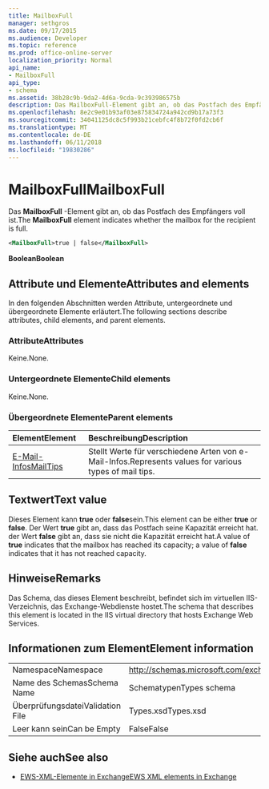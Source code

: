 ```yaml
---
title: MailboxFull
manager: sethgros
ms.date: 09/17/2015
ms.audience: Developer
ms.topic: reference
ms.prod: office-online-server
localization_priority: Normal
api_name:
- MailboxFull
api_type:
- schema
ms.assetid: 38b28c9b-9da2-4d6a-9cda-9c393986575b
description: Das MailboxFull-Element gibt an, ob das Postfach des Empfängers voll ist.
ms.openlocfilehash: 8e2c9e01b93af03e875834724a942cd9b17a73f3
ms.sourcegitcommit: 34041125dc8c5f993b21cebfc4f8b72f0fd2cb6f
ms.translationtype: MT
ms.contentlocale: de-DE
ms.lasthandoff: 06/11/2018
ms.locfileid: "19830286"
---
```

# <a name="mailboxfull"></a><span data-ttu-id="3d270-103">MailboxFull</span><span class="sxs-lookup"><span data-stu-id="3d270-103">MailboxFull</span></span>

<span data-ttu-id="3d270-104">Das **MailboxFull** -Element gibt an, ob das Postfach des Empfängers voll ist.</span><span class="sxs-lookup"><span data-stu-id="3d270-104">The **MailboxFull** element indicates whether the mailbox for the recipient is full.</span></span> 
  
```XML
<MailboxFull>true | false</MailboxFull>
```

<span data-ttu-id="3d270-105">**Boolean**</span><span class="sxs-lookup"><span data-stu-id="3d270-105">**Boolean**</span></span>

## <a name="attributes-and-elements"></a><span data-ttu-id="3d270-106">Attribute und Elemente</span><span class="sxs-lookup"><span data-stu-id="3d270-106">Attributes and elements</span></span>

<span data-ttu-id="3d270-107">In den folgenden Abschnitten werden Attribute, untergeordnete und übergeordnete Elemente erläutert.</span><span class="sxs-lookup"><span data-stu-id="3d270-107">The following sections describe attributes, child elements, and parent elements.</span></span>
  
### <a name="attributes"></a><span data-ttu-id="3d270-108">Attribute</span><span class="sxs-lookup"><span data-stu-id="3d270-108">Attributes</span></span>

<span data-ttu-id="3d270-109">Keine.</span><span class="sxs-lookup"><span data-stu-id="3d270-109">None.</span></span>
  
### <a name="child-elements"></a><span data-ttu-id="3d270-110">Untergeordnete Elemente</span><span class="sxs-lookup"><span data-stu-id="3d270-110">Child elements</span></span>

<span data-ttu-id="3d270-111">Keine.</span><span class="sxs-lookup"><span data-stu-id="3d270-111">None.</span></span>
  
### <a name="parent-elements"></a><span data-ttu-id="3d270-112">Übergeordnete Elemente</span><span class="sxs-lookup"><span data-stu-id="3d270-112">Parent elements</span></span>

|<span data-ttu-id="3d270-113">**Element**</span><span class="sxs-lookup"><span data-stu-id="3d270-113">**Element**</span></span>|<span data-ttu-id="3d270-114">**Beschreibung**</span><span class="sxs-lookup"><span data-stu-id="3d270-114">**Description**</span></span>|
|:-----|:-----|
|[<span data-ttu-id="3d270-115">E-Mail-Infos</span><span class="sxs-lookup"><span data-stu-id="3d270-115">MailTips</span></span>](mailtips.md) <br/> |<span data-ttu-id="3d270-116">Stellt Werte für verschiedene Arten von e-Mail-Infos.</span><span class="sxs-lookup"><span data-stu-id="3d270-116">Represents values for various types of mail tips.</span></span>  <br/> |
   
## <a name="text-value"></a><span data-ttu-id="3d270-117">Textwert</span><span class="sxs-lookup"><span data-stu-id="3d270-117">Text value</span></span>

<span data-ttu-id="3d270-118">Dieses Element kann **true** oder **false**sein.</span><span class="sxs-lookup"><span data-stu-id="3d270-118">This element can be either **true** or **false**.</span></span> <span data-ttu-id="3d270-119">Der Wert **true** gibt an, dass das Postfach seine Kapazität erreicht hat. der Wert **false** gibt an, dass sie nicht die Kapazität erreicht hat.</span><span class="sxs-lookup"><span data-stu-id="3d270-119">A value of **true** indicates that the mailbox has reached its capacity; a value of **false** indicates that it has not reached capacity.</span></span> 
  
## <a name="remarks"></a><span data-ttu-id="3d270-120">Hinweise</span><span class="sxs-lookup"><span data-stu-id="3d270-120">Remarks</span></span>

<span data-ttu-id="3d270-121">Das Schema, das dieses Element beschreibt, befindet sich im virtuellen IIS-Verzeichnis, das Exchange-Webdienste hostet.</span><span class="sxs-lookup"><span data-stu-id="3d270-121">The schema that describes this element is located in the IIS virtual directory that hosts Exchange Web Services.</span></span>
  
## <a name="element-information"></a><span data-ttu-id="3d270-122">Informationen zum Element</span><span class="sxs-lookup"><span data-stu-id="3d270-122">Element information</span></span>

|||
|:-----|:-----|
|<span data-ttu-id="3d270-123">Namespace</span><span class="sxs-lookup"><span data-stu-id="3d270-123">Namespace</span></span>  <br/> |http://schemas.microsoft.com/exchange/services/2006/types  <br/> |
|<span data-ttu-id="3d270-124">Name des Schemas</span><span class="sxs-lookup"><span data-stu-id="3d270-124">Schema Name</span></span>  <br/> |<span data-ttu-id="3d270-125">Schematypen</span><span class="sxs-lookup"><span data-stu-id="3d270-125">Types schema</span></span>  <br/> |
|<span data-ttu-id="3d270-126">Überprüfungsdatei</span><span class="sxs-lookup"><span data-stu-id="3d270-126">Validation File</span></span>  <br/> |<span data-ttu-id="3d270-127">Types.xsd</span><span class="sxs-lookup"><span data-stu-id="3d270-127">Types.xsd</span></span>  <br/> |
|<span data-ttu-id="3d270-128">Leer kann sein</span><span class="sxs-lookup"><span data-stu-id="3d270-128">Can be Empty</span></span>  <br/> |<span data-ttu-id="3d270-129">False</span><span class="sxs-lookup"><span data-stu-id="3d270-129">False</span></span>  <br/> |
   
## <a name="see-also"></a><span data-ttu-id="3d270-130">Siehe auch</span><span class="sxs-lookup"><span data-stu-id="3d270-130">See also</span></span>

- [<span data-ttu-id="3d270-131">EWS-XML-Elemente in Exchange</span><span class="sxs-lookup"><span data-stu-id="3d270-131">EWS XML elements in Exchange</span></span>](ews-xml-elements-in-exchange.md)

